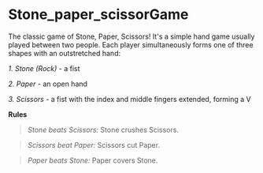 # Stone_paper_scissorGame

The classic game of Stone, Paper, Scissors! It's a simple hand game usually played between two people. Each player simultaneously forms one of three shapes with an outstretched hand:

*1. Stone (Rock)* - a fist

*2. Paper* - an open hand

*3. Scissors* - a fist with the index and middle fingers extended, forming a V

**Rules**
> *Stone beats Scissors:* Stone crushes Scissors.

> *Scissors beat Paper:* Scissors cut Paper.

> *Paper beats Stone:* Paper covers Stone.
